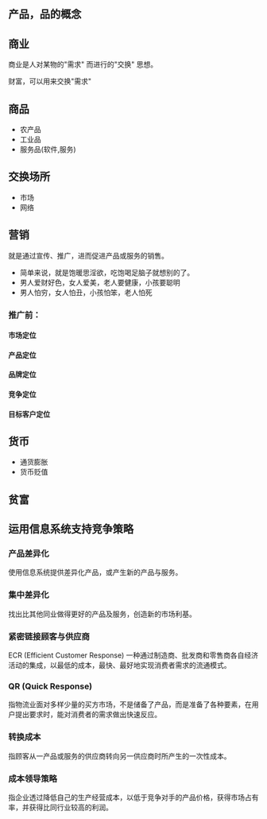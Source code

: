 ## 产品，品的概念

## 商业
商业是人对某物的"需求" 而进行的"交换" 思想。

财富，可以用来交换"需求"

## 商品
- 农产品
- 工业品
- 服务品(软件,服务)

## 交换场所
- 市场
- 网络
## 营销
就是通过宣传、推广，进而促进产品或服务的销售。

 - 简单来说，就是饱暖思淫欲，吃饱喝足脑子就想别的了。
 - 男人爱财好色，女人爱美，老人要健康，小孩要聪明
 - 男人怕穷，女人怕丑，小孩怕笨，老人怕死
 
### 推广前： ###

#### 市场定位 ####

#### 产品定位 ####

#### 品牌定位 ####

#### 竞争定位 ####

#### 目标客户定位 ####

## 货币
- 通货膨胀
- 货币贬值

## 贫富

## 运用信息系统支持竞争策略
### 产品差异化
使用信息系统提供差异化产品，或产生新的产品与服务。

### 集中差异化
找出比其他同业做得更好的产品及服务，创造新的市场利基。

### 紧密链接顾客与供应商
ECR (Efficient Customer Response)
一种通过制造商、批发商和零售商各自经济活动的集成，以最低的成本，最快、最好地实现消费者需求的流通模式。

### QR (Quick Response)
指物流业面对多样少量的买方市场，不是储备了产品，而是准备了各种要素，在用户提出要求时，能对消费者的需求做出快速反应。

### 转换成本
指顾客从一产品或服务的供应商转向另一供应商时所产生的一次性成本。

### 成本领导策略
指企业透过降低自己的生产经营成本，以低于竞争对手的产品价格，获得市场占有率，并获得比同行业较高的利润。

